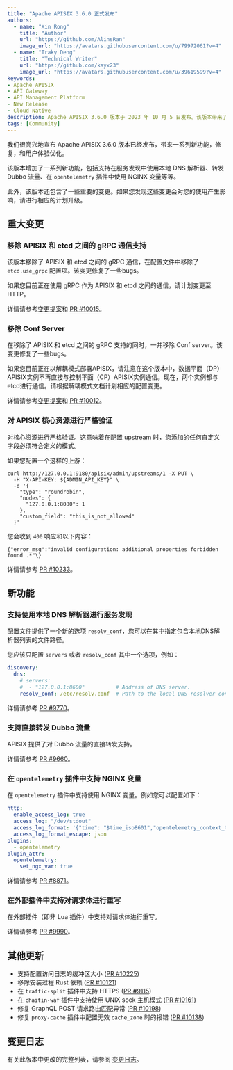 ```yaml
---
title: "Apache APISIX 3.6.0 正式发布"
authors:
  - name: "Xin Rong"
    title: "Author"
    url: "https://github.com/AlinsRan"
    image_url: "https://avatars.githubusercontent.com/u/79972061?v=4"
  - name: "Traky Deng"
    title: "Technical Writer"
    url: "https://github.com/kayx23"
    image_url: "https://avatars.githubusercontent.com/u/39619599?v=4"
keywords:
- Apache APISIX
- API Gateway
- API Management Platform
- New Release
- Cloud Native
description: Apache APISIX 3.6.0 版本于 2023 年 10 月 5 日发布。该版本带来了一系列新功能，修复，和用户体验优化。
tags: [Community]
---
```


我们很高兴地宣布 Apache APISIX 3.6.0 版本已经发布，带来一系列新功能，修复，和用户体验优化。

<!--truncate-->

该版本增加了一系列新功能，包括支持在服务发现中使用本地 DNS 解析器、转发 Dubbo 流量、在 `opentelemetry` 插件中使用 NGINX 变量等等。

此外，该版本还包含了一些重要的变更。如果您发现这些变更会对您的使用产生影响，请进行相应的计划升级。

## 重大变更

### 移除 APISIX 和 etcd 之间的 gRPC 通信支持

该版本移除了 APISIX 和 etcd 之间的 gRPC 通信，在配置文件中移除了 `etcd.use_grpc` 配置项。该变更修复了一些bugs。

如果您目前正在使用 gRPC 作为 APISIX 和 etcd 之间的通信，请计划变更至 HTTP。

详情请参考[变更提案](https://lists.apache.org/thread/b69vjkbdszdtk9y30k45c2tvg4f3hqwt)和 [PR #10015](https://github.com/apache/apisix/pull/10015)。

### 移除 Conf Server

在移除了 APISIX 和 etcd 之间的 gRPC 支持的同时，一并移除 Conf server。该变更修复了一些bugs。

如果您目前正在以解耦模式部署APISIX，请注意在这个版本中，数据平面（DP）APISIX实例不再直接与控制平面（CP）APISIX实例通信。现在，两个实例都与etcd进行通信。请根据解耦模式文档计划相应的配置变更。

详情请参考[变更提案](https://lists.apache.org/thread/b69vjkbdszdtk9y30k45c2tvg4f3hqwt)和 [PR #10012](https://github.com/apache/apisix/pull/10012)。

### 对 APISIX 核心资源进行严格验证

对核心资源进行严格验证。这意味着在配置 upstream 时，您添加的任何自定义字段必须符合定义的模式。

如果您配置一个这样的上游：

```shell
curl http://127.0.0.1:9180/apisix/admin/upstreams/1 -X PUT \
  -H "X-API-KEY: ${ADMIN_API_KEY}" \
  -d '{
    "type": "roundrobin",
    "nodes": {
      "127.0.0.1:8080": 1
    },
    "custom_field": "this_is_not_allowed"
  }'
```

您会收到 `400` 响应和以下内容：

```text
{"error_msg":"invalid configuration: additional properties forbidden found .*"\}
```

详情请参考 [PR #10233](https://github.com/apache/apisix/pull/10233)。

## 新功能

### 支持使用本地 DNS 解析器进行服务发现

配置文件提供了一个新的选项 `resolv_conf`，您可以在其中指定包含本地DNS解析器列表的文件路径。

您应该只配置 `servers` 或者 `resolv_conf` 其中一个选项，例如：

```yaml title="conf/config.yaml"
discovery:
  dns:
    # servers:
    #  - "127.0.0.1:8600"          # Address of DNS server.
    resolv_conf: /etc/resolv.conf  # Path to the local DNS resolver config.
```

详情请参考 [PR #9770](https://github.com/apache/apisix/pull/9770)。

### 支持直接转发 Dubbo 流量

APISIX 提供了对 Dubbo 流量的直接转发支持。

详情请参考 [PR #9660](https://github.com/apache/apisix/pull/9660)。

### 在 `opentelemetry` 插件中支持 NGINX 变量

在 `opentelemetry` 插件中支持使用 NGINX 变量。例如您可以配置如下：

```yaml title="conf/config.yaml"
http:
  enable_access_log: true
  access_log: "/dev/stdout"
  access_log_format: '{"time": "$time_iso8601","opentelemetry_context_traceparent": "$opentelemetry_context_traceparent","opentelemetry_trace_id": "$opentelemetry_trace_id","opentelemetry_span_id": "$opentelemetry_span_id","remote_addr": "$remote_addr","uri": "$uri"}'
  access_log_format_escape: json
plugins:
  - opentelemetry
plugin_attr:
  opentelemetry:
    set_ngx_var: true
```

详情请参考 [PR #8871](https://github.com/apache/apisix/pull/8871)。

### 在外部插件中支持对请求体进行重写

在外部插件（即非 Lua 插件）中支持对请求体进行重写。

详情请参考 [PR #9990](https://github.com/apache/apisix/pull/9990)。

## 其他更新

- 支持配置访问日志的缓冲区大小 ([PR #10225](https://github.com/apache/apisix/pull/10225))
- 移除安装过程 Rust 依赖 ([PR #10121](https://github.com/apache/apisix/pull/10121))
- 在 `traffic-split` 插件中支持 HTTPS ([PR #9115](https://github.com/apache/apisix/pull/9115))
- 在 `chaitin-waf` 插件中支持使用 UNIX sock 主机模式 ([PR #10161](https://github.com/apache/apisix/pull/10161))
- 修复 GraphQL POST 请求路由匹配异常 ([PR #10198](https://github.com/apache/apisix/pull/10198))
- 修复 `proxy-cache` 插件中配置无效 `cache_zone` 时的报错 ([PR #10138](https://github.com/apache/apisix/pull/10138))

## 变更日志

有关此版本中更改的完整列表，请参阅 [变更日志](https://github.com/apache/apisix/blob/master/CHANGELOG.md#360)。
